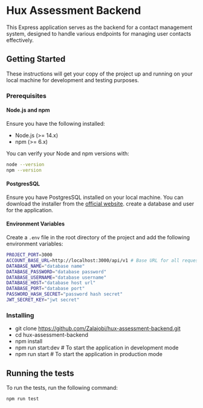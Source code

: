 # Hux Assessment Backend

This Express application serves as the backend for a contact management system, designed to handle various endpoints for managing user contacts effectively.

## Getting Started

These instructions will get your copy of the project up and running on your local machine for development and testing purposes.

### Prerequisites

#### Node.js and npm

Ensure you have the following installed:

- Node.js (>= 14.x)
- npm (>= 6.x)

You can verify your Node and npm versions with:

```bash
node --version
npm --version
```

#### PostgresSQL

Ensure you have PostgresSQL installed on your local machine. You can download the installer from the [official website](https://www.postgresql.org/download/).
create a database and user for the application.

#### Environment Variables

Create a `.env` file in the root directory of the project and add the following environment variables:

```bash
PROJECT_PORT=3000
ACCOUNT_BASE_URL=http://localhost:3000/api/v1 # Base URL for all request, this is a sample URL
DATABASE_NAME="database name"
DATABASE_PASSWORD="database password"
DATABASE_USERNAME="database username"
DATABASE_HOST="database host url"
DATABASE_PORT="database port"
PASSWORD_HASH_SECRET="password hash secret"
JWT_SECRET_KEY="jwt secret"
```

### Installing

- git clone https://github.com/Zalajobi/hux-assessment-backend.git
- cd hux-assessment-backend
- npm install
- npm run start:dev # To start the application in development mode
- npm run start # To start the application in production mode

## Running the tests

To run the tests, run the following command:

```bash
npm run test
```
